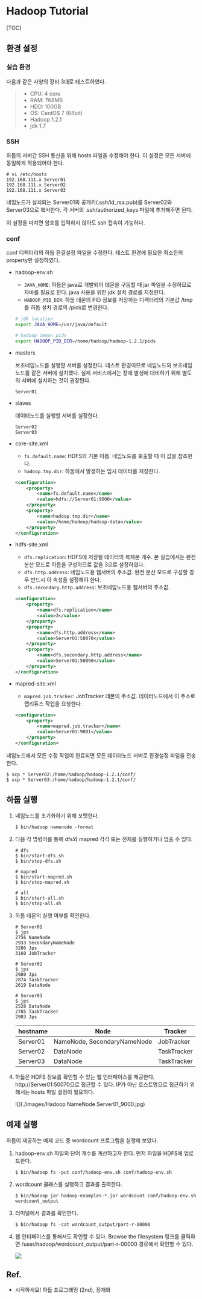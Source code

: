 # Hadoop Tutorial



[TOC]

## 환경 설정

### 실습 환경

다음과 같은 사양의 장비 3대로 테스트하였다.

> - CPU: 4 core
> - RAM: 768MB
> - HDD: 100GB
> - OS: CentOS 7 (64bit)
> - Hadoop 1.2.1
> - jdk 1.7



### SSH

하둡의 서버간 SSH 통신을 위해 hosts 파일을 수정해야 한다. 이 설정은 모든 서버에 동일하게 적용되어야 한다.

```shell
# vi /etc/hosts
192.168.111.x Server01
192.168.111.x Server02
192.168.111.x Server03
```

네임노드가 설치되는 Server01의 공개키(.ssh/id_rsa.pub)를 Server02와 Server03으로 복사한다. 각 서버의 .ssh/authorized_keys 파일에 추가해주면 된다.

이 설정을 마치면 암호를 입력하지 않아도 ssh 접속이 가능하다.



### conf

conf 디렉터리의 하둡 환결설정 파일을 수정한다. 테스트 환경에 필요한 최소한의 property만 설정하였다.

- hadoop-env.sh

  - `JAVA_HOME`: 하둡은 java로 개발되어 데몬을 구동할 때 jar 파일을 수정하므로 자바를 필요로 한다. java 사용을 위한 jdk 설치 경로를 지정한다.
  - `HADOOP_PID_DIR`: 하둡 데몬의 PID 정보를 저장하는 디렉터리의 기본값 /tmp를 하둡 설치 경로의 /pids로 변경한다.

  ```sh
  # jdk location
  export JAVA_HOME=/usr/java/default
  
  # hadoop demon pids
  export HADOOP_PID_DIR=/home/hadoop/hadoop-1.2.1/pids
  ```

- masters

  보조네임노드를 실행할 서버를 설정한다. 테스트 환경이므로 네임노드와 보조네임노드를 같은 서버에 설치했다. 실제 서비스에서는 장애 발생에 대비하기 위해 별도의 서버에 설치하는 것이 권장된다.

  ```
  Server01
  ```

- slaves

  데이터노드를 실행할 서버를 설정한다.

  ```
  Server02
  Server03
  ```

- core-site.xml

  - `fs.default.name`: HDFS의 기본 이름. 네임노드를 호출할 때 이 값을 참조한다.
  - `hadoop.tmp.dir`: 하둡에서 발생하는 임시 데이터를 저장한다.

  ```xml
  <configuration>
      <property>
          <name>fs.default.name</name>
          <value>hdfs://Server01:9000</value>
      </property>
      <property>
          <name>hadoop.tmp.dir</name>
          <value>/home/hadoop/hadoop-data</value>
      </property>
  </configuration>
  ```

- hdfs-site.xml

  - `dfs.replication`: HDFS에 저장될 데이터의 복제본 개수. 본 실습에서는 완전 분산 모드로 하둡을 구성하므로 값을 3으로 설정하였다.
  - `dfs.http.address`: 네임노드용 웹서버의 주소값. 완전 분산 모드로 구성할 경우 반드시 이 속성을 설정해야 한다.
  - `dfs.secondary.http.address`: 보조네임노드용 웹서버의 주소값.

  ```xml
  <configuration>
      <property>
          <name>dfs.replication</name>
          <value>3</value>
      </property>
      <property>
          <name>dfs.http.address</name>
          <value>Server01:50070</value>
      </property>
      <property>
          <name>dfs.secondary.http.address</name>
          <value>Server01:50090</value>
      </property>
  </configuration>
  ```

- mapred-site.xml

  - `mapred.job.tracker`: JobTracker 데몬의 주소값. 데이터노드에서 이 주소로 맵리듀스 작업을 요청한다.

  ```xml
  <configuration>
      <property>
          <name>mapred.job.tracker</name>
          <value>Server01:9001</value>
      </property>
  </configuration>
  ```



네임노드에서 모든 수정 작업이 완료되면 모든 데이터노드 서버로 환경설정 파일을 전송한다.

```shell
$ scp * Server02:/home/hadoop/hadoop-1.2.1/conf/
$ scp * Server03:/home/hadoop/hadoop-1.2.1/conf/
```



## 하둡 실행

1. 네임노드를 초기화하기 위해 포맷한다.

   ```shell
   $ bin/hadoop namenode -format
   ```

2. 다음 각 명령어를 통해 dfs와 mapred 각각 또는 전체를 실행하거나 멈출 수 있다.

   ```shell
   # dfs
   $ bin/start-dfs.sh
   $ bin/stop-dfs.sh
   
   # mapred
   $ bin/start-mapred.sh
   $ bin/stop-mapred.sh
   
   # all
   $ bin/start-all.sh
   $ bin/stop-all.sh
   ```

3. 하둡 데몬의 실행 여부를 확인한다.

   ```shell
   # Server01
   $ jps
   2756 NameNode
   2933 SecondaryNameNode
   3286 Jps
   3160 JobTracker
   
   # Server02
   $ jps
   2980 Jps
   2874 TaskTracker
   2619 DataNode
   
   # Server03
   $ jps
   2528 DataNode
   2785 TaskTracker
   2903 Jps
   ```

   

   | hostname | Node                        | Tracker     |
   | -------- | --------------------------- | ----------- |
   | Server01 | NameNode, SecondaryNameNode | JobTracker  |
   | Server02 | DataNode                    | TaskTracker |
   | Server03 | DataNode                    | TaskTracker |

4. 하둡은 HDFS 정보를 확인할 수 있는 웹 인터페이스를 제공한다. http://Server01:50070으로 접근할 수 있다. IP가 아닌 호스트명으로 접근하기 위해서는 hosts 파일 설정이 필요하다.

   ![](./images/Hadoop NameNode Server01_9000.jpg)



## 예제 실행

하둡이 제공하는 예제 코드 중 wordcount 프로그램을 실행해 보았다.

1. hadoop-env.sh 파일의 단어 개수를 계산하고자 한다. 먼저 파일을 HDFS에 업로드한다.

   ```shell
   $ bin/hadoop fs -put conf/hadoop-env.sh conf/hadoop-env.sh
   ```

2. wordcount 클래스를 실행하고 결과를 출력한다.

   ```shell
   $ bin/hadoop jar hadoop-examples-*.jar wordcount conf/hadoop-env.sh wordcount_output
   ```

3. 터미널에서 결과를 확인한다.

   ```shell
   $ bin/hadoop fs -cat wordcount_output/part-r-00000
   ```

4. 웹 인터페이스를 통해서도 확인할 수 있다. Browse the filesystem 링크를 클릭하면 /user/hadoop/wordcount_output/part-r-00000 경로에서 확인할 수 있다.

   ![](./images/HDFS__user_hadoop_wordcount_out_part-r-00000.jpg)





## Ref.

- 시작하세요! 하둡 프로그래밍 (2nd), 정재화
